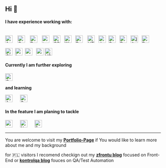 ## Hi :wave:

#### I have experience working with:


<br><img alt="Angular" title="Angular" src="https://www.seekicon.com/free-icon-download/angular-icon_4.svg" height="24"> &nbsp;&nbsp; <img alt="Cypress" title="Cypress" src="https://seekicon.com/free-icon-download/cypress-icon_1.svg" height="24"> &nbsp; &nbsp;<img alt="ReactJS" title="ReactJS" src="https://seekicon.com/free-icon-download/react_5.svg" height="24"> &nbsp;&nbsp; <img alt="typescript" title="TypeScript" src="https://www.seekicon.com/free-icon-download/typescript-icon_2.svg" height="24">&nbsp;&nbsp; <img alt="CSS" title="CSS" src="https://user-images.githubusercontent.com/1680157/87443759-4a5f9600-c5cc-11ea-8ae0-715433c1f781.png" height="24">&nbsp;&nbsp; <img alt="WordPress" title="WordPress" src="https://www.seekicon.com/free-icon-download/wordpress-icon_7.svg" height="24"> &nbsp;&nbsp;<img alt="Python" title="Python" src="https://www.seekicon.com/free-icon-download/python-icon_4.svg" height="24">  &nbsp;&nbsp;
<img alt="HTML" title="HTML" src="https://user-images.githubusercontent.com/1680157/87443762-4af82c80-c5cc-11ea-85cf-57be0e83c169.png" height="24">&nbsp;&nbsp;
<img alt="JavaScript" title="JavaScript" src="https://user-images.githubusercontent.com/1680157/87443764-4af82c80-c5cc-11ea-82c2-c368ee12cf6d.png" height="24"> &nbsp;<img alt="SaSS" title="SASS" src="https://www.pngkit.com/png/detail/377-3771972_sass.png" height="24">&nbsp;&nbsp; <img alt="Redux" title="Redux" src="https://www.seekicon.com/free-icon-download/redux-icon_2.svg" height="24"> &nbsp; <img alt="jQuery" title="jQuery" src="https://www.seekicon.com/free-icon-download/jquery-icon_1.svg" height="24"> &nbsp; <img alt="Bootstrap" title="Bootstrap" src="https://www.seekicon.com/free-icon-download/bootstrap-icon_7.svg" height="24"> &nbsp;

<img alt="Git" title="Git" src="https://user-images.githubusercontent.com/1680157/87443755-49c6ff80-c5cc-11ea-954a-579f7c72873a.png" height="24">&nbsp;
<img src="https://www.vectorlogo.zone/logos/babeljs/babeljs-icon.svg" alt="babel" width="24" height="24"/> &nbsp;<img src="https://www.seekicon.com/free-icon-download/gulp-icon_4.svg" alt="gulp" width="24" height="24"/> &nbsp; <img src="https://www.seekicon.com/free-icon-download/webpack-icon_2.svg" alt="webpack" width="24" height="24"/>&nbsp;<img alt="VS Code" title="VS Code" src="https://user-images.githubusercontent.com/1680157/87443751-492e6900-c5cc-11ea-9854-f82d4d921133.png" height="24"><br>

  
#### Currently I am further exploring

<img alt="Cypress" title="Cypress" src="https://seekicon.com/free-icon-download/cypress-icon_1.svg" height="24">

**and learning**

<img alt="Appium" title="Cypress" src="https://seekicon.com/free-icon-download/appium_1.svg" height="24"> &nbsp;&nbsp;&nbsp;&nbsp;
<img alt="Gatsby" title="Gatsby" src="https://www.seekicon.com/free-icon-download/gatsbyjs-icon_1.svg" height="24">



#### In the feature I am planing to tackle
<img alt="puppeteer" title="Cypress" src="https://seekicon.com/free-icon-download/puppeteer_1.svg" height="24">  &nbsp;&nbsp;&nbsp;&nbsp; <img alt="Node.js" title="Node.js" src="https://www.seekicon.com/free-icon-download/nodejs-wordmark-icon_1.svg" height="24"> &nbsp;&nbsp;&nbsp;&nbsp; <img alt="Express" title="Express" src="https://expressjs.com/images/express-facebook-share.png" height="24"> 



---

You are welcome to visit my **[Portfolio-Page](https://kostyrko.github.io/portfolio)** if You would like to learn more about me and my background

for 🇵🇱 visitors I recomend checkign out my **[zfrontu blog](https://kostyrko.github.io/zfrontu/)** focused on Front-End or **[kontrolqa blog](https://kostyrko.github.io/kontrolqa/)** fouces on QA/Test Automation
